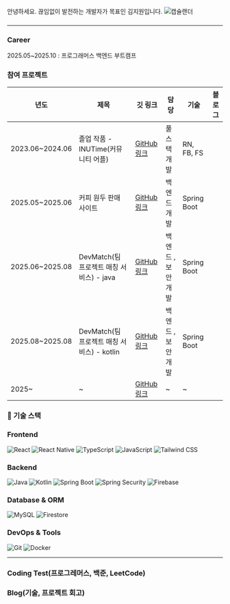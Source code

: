 안녕하세요. 끊임없이 발전하는 개발자가 목표인 김지원입니다. 
![캡슐랜더](https://capsule-render.vercel.app/api?type=waving&color=auto&height=200&section=header&text=JIWONKIM&fontColor=ffffff)
### 

<hr/>

### Career
2025.05~2025.10 : 프로그래머스 백엔드 부트캠프 


### 참여 프로젝트

<table>
  <thead>
    <tr>
      <th>년도</th>
      <th>제목</th>
      <th>깃 링크</th>
      <th>담당</th>
      <th>기술</th>
      <th>블로그</th>
    </tr>
  </thead>
  <tbody>
    <tr>
      <td>2023.06~2024.06</td>
      <td>졸업 작품 - INUTime(커뮤니티 어플)</td>
      <td><a href="https://github.com/JIWONKIMS/INUTime">GitHub 링크</a></td>
      <td>풀스택 개발</td>
      <td>RN, FB, FS</td>
    </tr>
    <tr>
      <td>2025.05~2025.06</td>
      <td>커피 원두 판매 사이트</td>
      <td><a href="https://github.com/JIWONKIMS/NBE6-8-1-Team11">GitHub 링크</a></td>
      <td>백엔드 개발</td>
      <td>Spring Boot</td>
    </tr>
    <tr>
      <td>2025.06~2025.08</td>
      <td>DevMatch(팀 프로젝트 매칭 서비스) - java</td>
      <td><a href="https://github.com/JIWONKIMS/NBE6-8-2-Team08">GitHub 링크</a></td>
      <td>백엔드 , 보안 개발</td>
      <td>Spring Boot</td>
    </tr>
    <tr>
      <td>2025.08~2025.08</td>
      <td>DevMatch(팀 프로젝트 매칭 서비스) - kotlin</td>
      <td><a href="https://github.com/JIWONKIMS/NBE6-8-3-Team8">GitHub 링크</a></td>
      <td>백엔드 , 보안 개발</td>
      <td>Spring Boot</td>
    </tr>
    <tr>
      <td>2025~</td>
      <td>~</td>
      <td><a href="https://github.com/YourUsername/ProjectB">GitHub 링크</a></td>
      <td>~</td>
      <td>~</td>
    </tr>
  </tbody>
</table>

### 🔧 기술 스택

### Frontend
![React](https://img.shields.io/badge/React-61DAFB?style=for-the-badge&logo=react&logoColor=black)
![React Native](https://img.shields.io/badge/React%20Native-61DAFB?style=for-the-badge&logo=react-native&logoColor=black)
![TypeScript](https://img.shields.io/badge/TypeScript-3178C6?style=for-the-badge&logo=typescript&logoColor=white)
![JavaScript](https://img.shields.io/badge/JavaScript-F7DF1E?style=for-the-badge&logo=javascript&logoColor=black)
![Tailwind CSS](https://img.shields.io/badge/Tailwind%20CSS-06B6D4?style=for-the-badge&logo=tailwindcss&logoColor=white)

### Backend
![Java](https://img.shields.io/badge/Java-E35205?style=for-the-badge&logo=java&logoColor=white)
![Kotlin](https://img.shields.io/badge/Kotlin-7F52FF?style=for-the-badge&logo=kotlin&logoColor=white)
![Spring Boot](https://img.shields.io/badge/Spring%20Boot-6DB33F?style=for-the-badge&logo=springboot&logoColor=white)
![Spring Security](https://img.shields.io/badge/Spring%20Security-6DB33F?style=for-the-badge&logo=springsecurity&logoColor=white)
![Firebase](https://img.shields.io/badge/Firebase-FFCA28?style=for-the-badge&logo=firebase&logoColor=black)

### Database & ORM
![MySQL](https://img.shields.io/badge/MySQL-4479A1?style=for-the-badge&logo=mysql&logoColor=white)
![Firestore](https://img.shields.io/badge/Firestore-FFCA28?style=for-the-badge&logo=firebase&logoColor=black)

### DevOps & Tools
![Git](https://img.shields.io/badge/Git-F05032?style=for-the-badge&logo=git&logoColor=white)
![Docker](https://img.shields.io/badge/Docker-2496ED?style=for-the-badge&logo=docker&logoColor=white)

<hr/>

### Coding Test(프로그레머스, 백준, LeetCode)

### Blog(기술, 프로젝트 회고)
